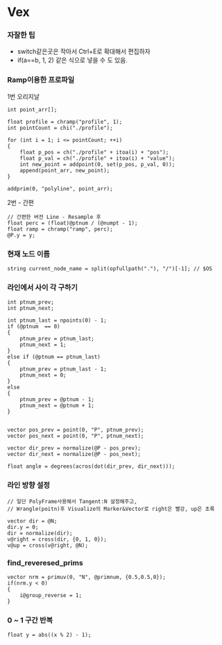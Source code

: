 # Vex

### 자잘한 팁

- switch같은곳은 작아서 Ctrl+E로 확대해서 편집하자
- if(a==b, 1, 2) 같은 식으로 넣을 수 도 있음.

### Ramp이용한 프로파일

1번 오리지날

```vex
int point_arr[];

float profile = chramp("profile", 1);
int pointCount = chi("./profile");

for (int i = 1; i <= pointCount; ++i)
{
    float p_pos = ch("./profile" + itoa(i) + "pos");
    float p_val = ch("./profile" + itoa(i) + "value");
    int new_point = addpoint(0, set(p_pos, p_val, 0));
    append(point_arr, new_point);
}

addprim(0, "polyline", point_arr);
```

2번 - 간편

``` vex
// 간편한 버전 Line - Resample 후
float perc = (float)@ptnum / (@numpt - 1);
float ramp = chramp("ramp", perc);
@P.y = y;
```

### 현재 노드 이름

``` vex
string current_node_name = split(opfullpath("."), "/")[-1]; // $OS
```

### 라인에서 사이 각 구하기

``` vex
int ptnum_prev;
int ptnum_next;

int ptnum_last = npoints(0) - 1;
if (@ptnum  == 0)
{
    ptnum_prev = ptnum_last;
    ptnum_next = 1;
}
else if (@ptnum == ptnum_last)
{
    ptnum_prev = ptnum_last - 1;
    ptnum_next = 0;
}
else
{
    ptnum_prev = @ptnum - 1;
    ptnum_next = @ptnum + 1;
}


vector pos_prev = point(0, "P", ptnum_prev);
vector pos_next = point(0, "P", ptnum_next);

vector dir_prev = normalize(@P - pos_prev);
vector dir_next = normalize(@P - pos_next);

float angle = degrees(acros(dot(dir_prev, dir_next)));
```

### 라인 방향 설정

``` vex
// 일단 PolyFrame사용해서 Tangent:N 설정해주고,
// Wrangle(poitn)후 Visualize의 Marker&Vector로 right은 빨강, up은 초록

vector dir = @N;
dir.y = 0;
dir = normalize(dir);
v@right = cross(dir, {0, 1, 0});
v@up = cross(v@right, @N);
```


### find_reveresed_prims

``` vex
vector nrm = primuv(0, "N", @primnum, {0.5,0.5,0});
if(nrm.y < 0)
{
    i@group_reverse = 1;
}
```

### 0 ~ 1 구간 반복

``` vex
float y = abs((x % 2) - 1);
```
